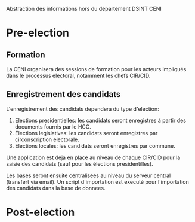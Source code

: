 Abstraction des informations hors du departement DSINT CENI

# Pre-election

## Formation

La CENI organisera des sessions de formation pour les acteurs impliqués dans le processus electoral, notamment les chefs CIR/CID.

## Enregistrement des candidats

L'enregistrement des candidats dependera du type d'election:

1. Elections presidentielles: les candidats seront enregistres à partir des documents fournis par le HCC.
2. Elections legislatives: les candidats seront enregistres par circonscription electorale.
3. Elections locales: les candidats seront enregistres par commune.

Une application est deja en place au niveau de chaque CIR/CID pour la saisie des candidats (sauf pour les élections presidentilles).

Les bases seront ensuite centralisees au niveau du serveur central (transfert via email).
Un script d'importation est executé pour l'importation des candidats dans la base de donnees.

# Post-election
